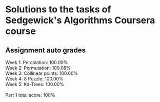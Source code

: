 # Solutions to the tasks of Sedgewick's Algorithms Coursera course

## Assignment auto grades
Week 1: Percolation: 100.00%<br/>
Week 2: Permutation: 100.08%<br/>
Week 3: Collinear points: 100.00%<br/>
Week 4: 8 Puzzle: 100.00%<br/>
Week 5: Kd-Trees: 100.00%<br/>
<br/>
Part 1 total score: 100%